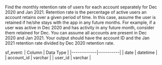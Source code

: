 Find the monthly retention rate of users for each account separately for Dec 2020 and Jan 2021. Retention rate is the percentage of active users an account retains over a 
given period of time. In this case, assume the user is retained if he/she stays with the app in any future months. For example, if a user was active in Dec 2020 and has 
activity in any future month, consider them retained for Dec. You can assume all accounts are present in Dec 2020 and Jan 2021. Your output should have the account ID and 
the Jan 2021 retention rate divided by Dec 2020 retention rate.

sf_event:
| Column      | Data Type |
|-------------|-----------|
| date        | datetime  |
| account_id  | varchar   |
| user_id     | varchar   |

```

```
